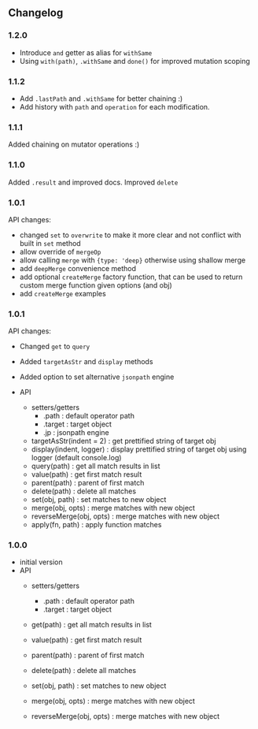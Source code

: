 ## Changelog

### 1.2.0

- Introduce `and` getter as alias for `withSame`
- Using `with(path)`, `.withSame` and `done()` for improved mutation scoping

### 1.1.2

- Add `.lastPath` and `.withSame` for better chaining :)
- Add history with `path` and `operation` for each modification.

### 1.1.1

Added chaining on mutator operations :)

### 1.1.0

Added `.result` and improved docs. Improved `delete`

### 1.0.1

  API changes:
  - changed `set` to `overwrite` to make it more clear and not conflict with built in `set` method
  - allow override of `mergeOp`
  - allow calling `merge` with `{type: 'deep}` otherwise using shallow merge  
  - add `deepMerge` convenience method
  - add optional `createMerge` factory function, that can be used to return custom merge function given options (and obj)
  - add `createMerge` examples

### 1.0.1

  API changes:
  - Changed `get` to `query`
  - Added `targetAsStr` and `display` methods
  - Added option to set alternative `jsonpath` engine 

  - API
    - setters/getters 
      - .path : default operator path
      - .target : target object
      - .jp : jsonpath engine      
    - targetAsStr(indent = 2) : get prettified string of target obj
    - display(indent, logger) : display prettified string of target obj using logger (default console.log) 
    - query(path) : get all match results in list
    - value(path) : get first match result
    - parent(path) : parent of first match
    - delete(path) : delete all matches
    - set(obj, path) : set matches to new object
    - merge(obj, opts) : merge matches with new object
    - reverseMerge(obj, opts) : merge matches with new object
    - apply(fn, path) : apply function matches

### 1.0.0
  - initial version
  - API
    - setters/getters 
      - .path : default operator path
      - .target : target object      

    - get(path) : get all match results in list
    - value(path) : get first match result
    - parent(path) : parent of first match
    - delete(path) : delete all matches
    - set(obj, path) : set matches to new object
    - merge(obj, opts) : merge matches with new object
    - reverseMerge(obj, opts) : merge matches with new object
